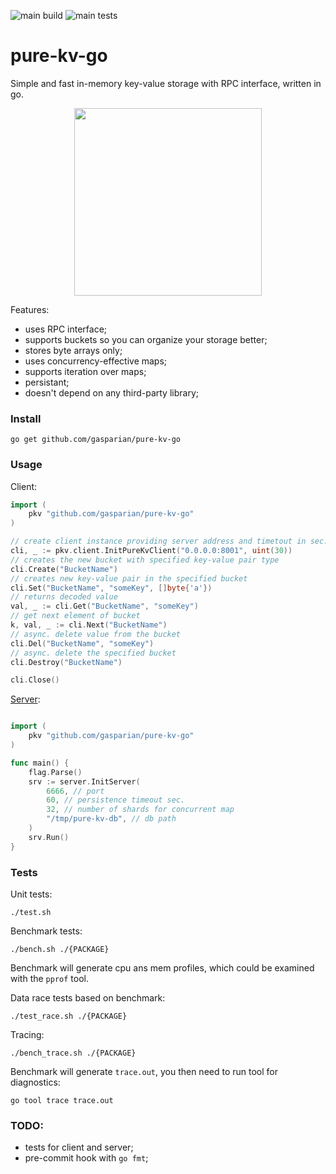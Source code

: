 ![main build](https://github.com/gasparian/pure-kv-go/actions/workflows/build.yml/badge.svg?branch=main)
![main tests](https://github.com/gasparian/pure-kv-go/actions/workflows/test.yml/badge.svg?branch=main)

# pure-kv-go  
Simple and fast in-memory key-value storage with RPC interface, written in go.  

<p align="center"> <img src="https://github.com/gasparian/pure-kv-go/blob/main/pics/logo.jpg" height=300/> </p>  

Features:  
 * uses RPC interface;  
 * supports buckets so you can organize your storage better;  
 * stores byte arrays only;  
 * uses concurrency-effective maps;  
 * supports iteration over maps;  
 * persistant;  
 * doesn't depend on any third-party library;  

### Install  
```
go get github.com/gasparian/pure-kv-go
```  

### Usage  

Client:  
```go
import (
    pkv "github.com/gasparian/pure-kv-go"
)

// create client instance providing server address and timetout in sec. 
cli, _ := pkv.client.InitPureKvClient("0.0.0.0:8001", uint(30))
// creates the new bucket with specified key-value pair type
cli.Create("BucketName") 
// creates new key-value pair in the specified bucket
cli.Set("BucketName", "someKey", []byte{'a'}) 
// returns decoded value
val, _ := cli.Get("BucketName", "someKey") 
// get next element of bucket
k, val, _ := cli.Next("BucketName") 
// async. delete value from the bucket
cli.Del("BucketName", "someKey") 
// async. delete the specified bucket
cli.Destroy("BucketName") 

cli.Close() 
```  

[Server](https://github.com/gasparian/pure-kv-go/blob/main/main.go):  
```go

import (
    pkv "github.com/gasparian/pure-kv-go"
)

func main() {
    flag.Parse()
    srv := server.InitServer(
        6666, // port
        60, // persistence timeout sec.
        32, // number of shards for concurrent map
        "/tmp/pure-kv-db", // db path
    )
    srv.Run()
}
```  

### Tests  

Unit tests:  
```
./test.sh
```  

Benchmark tests:  
```
./bench.sh ./{PACKAGE}
```  
Benchmark will generate cpu ans mem profiles, which could be examined with the `pprof` tool.  

Data race tests based on benchmark:  
```
./test_race.sh ./{PACKAGE}
```  

Tracing:  
```
./bench_trace.sh ./{PACKAGE}
```  
Benchmark will generate `trace.out`, you then need to run tool for diagnostics:  
```
go tool trace trace.out
```  

### TODO:  
 - tests for client and server;  
 - pre-commit hook with `go fmt`;  

